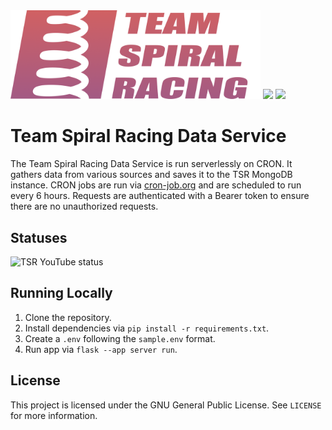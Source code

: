 <img src="/assets/full.png" alt="team spiral racing logo" width="400"/>
<a href="https://github.com/Team-Spiral-Racing/data-service/releases"><img src="https://img.shields.io/github/v/release/Team-Spiral-Racing/data-service?color=f56827"></a>
<a href="https://github.com/Team-Spiral-Racing/data-service/blob/main/LICENSE"><img src="https://img.shields.io/github/license/Team-Spiral-Racing/data-service"></a>

# Team Spiral Racing Data Service
The Team Spiral Racing Data Service is run serverlessly on CRON. It gathers data from various sources and saves it to the TSR MongoDB instance. CRON jobs are run via [cron-job.org](http://cron-job.org/) and are scheduled to run every 6 hours. Requests are authenticated with a Bearer token to ensure there are no unauthorized requests.

## Statuses
![TSR YouTube status](https://api.cron-job.org/jobs/6348392/f47775860db9872a/status-1.svg)

## Running Locally
1. Clone the repository.
2. Install dependencies via `pip install -r requirements.txt`.
3. Create a `.env` following the `sample.env` format.
4. Run app via `flask --app server run`.

## License
This project is licensed under the GNU General Public License. See `LICENSE` for more information.
